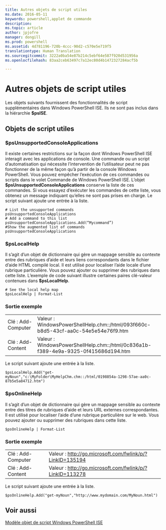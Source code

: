```yaml
---
title: Autres objets de script utiles
ms.date: 2016-05-11
keywords: powershell,applet de commande
description: 
ms.topic: article
author: jpjofre
manager: dongill
ms.prod: powershell
ms.assetid: 4d781196-720b-4ccc-90d2-c570e5e719f5
translationtype: Human Translation
ms.sourcegitcommit: 3222a0ba54e87b214c5ebf64e587f920d531956a
ms.openlocfilehash: 83aa2ceb63497c7a12ec80d4b1472327284acf5b

---
```


# Autres objets de script utiles
  Les objets suivants fournissent des fonctionnalités de script supplémentaires dans Windows PowerShell ISE. Ils ne sont pas inclus dans la hiérarchie **$psISE**.

## Objets de script utiles

### $psUnsupportedConsoleApplications
 Il existe certaines restrictions sur la façon dont Windows PowerShell ISE interagit avec les applications de console. Une commande ou un script d’automatisation qui nécessite l’intervention de l’utilisateur peut ne pas fonctionner de la même façon qu’à partir de la console Windows PowerShell. Vous pouvez empêcher l’exécution de ces commandes ou scripts dans le volet Commande de Windows PowerShell ISE. L’objet **$psUnsupportedConsoleApplications** conserve la liste de ces commandes. Si vous essayez d’exécuter les commandes de cette liste, vous obtenez un message indiquant qu’elles ne sont pas prises en charge. Le script suivant ajoute une entrée à la liste.

```
# List the unsupported commands
psUnsupportedConsoleApplications
# Add a command to this list
psUnsupportedConsoleApplications.Add(“Mycommand”)
#Show the augmented list of commands
psUnsupportedConsoleApplications

```

### $psLocalHelp
 Il s’agit d’un objet de dictionnaire qui gère un mappage sensible au contexte entre des rubriques d’aide et leurs liens correspondants dans le fichier d’aide HTML compilé local. Il est utilisé pour localiser l’aide locale d’une rubrique particulière. Vous pouvez ajouter ou supprimer des rubriques dans cette liste. L’exemple de code suivant illustre certaines paires clé-valeur contenues dans **$psLocalHelp**.

```
# See the local help map
$psLocalHelp | Format-List

```

### Sortie exemple

|||
|-|-|
|Clé : Add-Computer|Valeur : WindowsPowerShellHelp.chm::/html/093f660c-b8d5-43cf-aa0c-54e5e54e76f9.htm|
|Clé : Add-Content|Valeur : WindowsPowerShellHelp.chm::/html/0c836a1b-f389-4e9a-9325-0f415686d194.htm|

 Le script suivant ajoute une entrée à la liste.

```
$psLocalHelp.Add("get-myNoun","c:\MyFolder\MyHelpChm.chm::/html/0198854a-1298-57ae-aa0c-87b5e5a84712.htm")
```

### $psOnlineHelp
 Il s’agit d’un objet de dictionnaire qui gère un mappage sensible au contexte entre des titres de rubriques d’aide et leurs URL externes correspondantes. Il est utilisé pour localiser l’aide d’une rubrique particulière sur le web. Vous pouvez ajouter ou supprimer des rubriques dans cette liste.

```
$psOnlineHelp | Format-List

```

### Sortie exemple

|||
|-|-|
|Clé : Add-Computer|Valeur : http://go.microsoft.com/fwlink/p/?LinkID=135194|
|Clé : Add-Content|Valeur : http://go.microsoft.com/fwlink/p/?LinkID=113278|

 Le script suivant ajoute une entrée à la liste.

```
$psOnlineHelp.Add("get-myNoun","http://www.mydomain.com/MyNoun.html")
```

## Voir aussi
 [Modèle objet de script Windows PowerShell ISE](../../core-powershell/ise/The-Windows-PowerShell-ISE-Scripting-Object-Model.md)

  



<!--HONumber=Aug16_HO4-->



